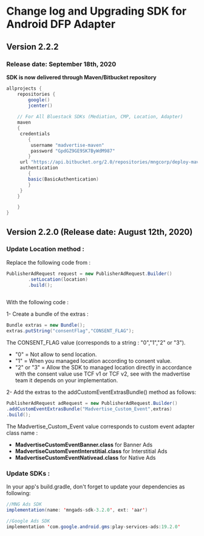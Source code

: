 # Change log and Upgrading SDK for Android DFP Adapter


## Version 2.2.2
### Release date: September 18th, 2020

**SDK is now delivered through Maven/Bitbucket repository**

```groovy
allprojects {
    repositories {
        google()
        jcenter()
     
    // For All Bluestack SDKs (Mediation, CMP, Location, Adapter)
    maven 
    {
     credentials 
        {
         username "madvertise-maven"
         password "GpdGZ9GE9SK7ByWdM987"
        } 
     url "https://api.bitbucket.org/2.0/repositories/mngcorp/deploy-maven-bluestack/src/master"
     authentication 
     	{
        basic(BasicAuthentication)
    	}
     }
	}

    }
}
```

## Version 2.2.0 (Release date: August 12th, 2020) 


### Update Location method :  

 
Replace the following code from  :

```groovy
PublisherAdRequest request = new PublisherAdRequest.Builder()
        .setLocation(location)
        .build();
            
```
With the following code :

1- Create a bundle of the extras :

```java
Bundle extras = new Bundle();
extras.putString("consentFlag","CONSENT_FLAG");
```

The CONSENT_FLAG value (corresponds to a string : "0","1","2" or "3").

- "0" = Not allow to send location.
- "1" = When you managed location according to consent value.
- "2" or "3" = Allow the SDK to managed location directly in accordance with the consent value use TCF v1 or TCF v2, see with the madvertise team it depends on your implementation.

2- Add the extras to the addCustomEventExtrasBundle() method as follows: 

```java
PublisherAdRequest adRequest = new PublisherAdRequest.Builder()
.addCustomEventExtrasBundle("Madvertise_Custom_Event",extras)
.build();
```

The Madvertise_Custom_Event value corresponds to custom event adapter class name : 

 * **MadvertiseCustomEventBanner.class** for Banner Ads  
 * **MadvertiseCustomEventInterstitial.class** for Interstitial Ads   
 * **MadvertiseCustomEventNativead.class** for Native Ads  
            

### Update SDKs :  

In your app's build.gradle, don't forget to update your dependencies as following:

```java
//MNG Ads SDK  
implementation(name: 'mngads-sdk-3.2.0', ext: 'aar')

//Google Ads SDK
implementation 'com.google.android.gms:play-services-ads:19.2.0'
```